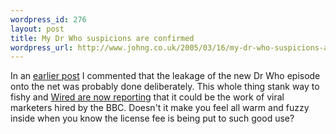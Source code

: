 ```yaml
--- 
wordpress_id: 276
layout: post
title: My Dr Who suspicions are confirmed
wordpress_url: http://www.johng.co.uk/2005/03/16/my-dr-who-suspicions-are-confirmed/
---
```

In an <a href="http://www.johng.co.uk/2005/03/07/new-dr-who-leaked/">earlier post</a> I commented that the leakage of the new Dr Who episode onto the net was probably done deliberately. This whole thing stank way to fishy and <a href="http://wired.com/news/digiwood/0,1412,66913,00.html?tw=wn_tophead_3">Wired are now reporting</a> that it could be the work of viral marketers hired by the BBC. Doesn't it make you feel all warm and fuzzy inside when you know the license fee is being put to such good use?
